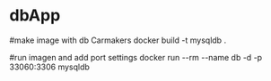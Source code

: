 # dbApp
#make image with db Carmakers
docker build -t mysqldb .

#run imagen and add port settings
docker run --rm --name db  -d -p 33060:3306 mysqldb
